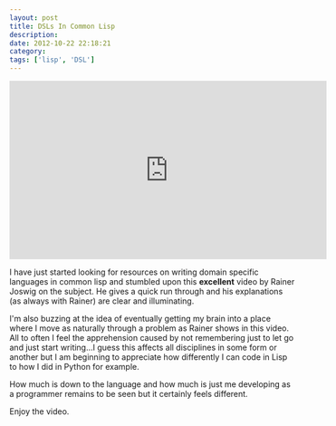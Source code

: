 ```yaml
---
layout: post
title: DSLs In Common Lisp
description:
date: 2012-10-22 22:18:21
category:
tags: ['lisp', 'DSL']
---
```


<iframe width="560" height="315" src="http://www.youtube.com/embed/5FlHq_iiDW0?list=UUBByjlfugSdMHPlf73YbVBA&amp;hl=en_GB" frameborder="0" >  </iframe>

I have just started looking for resources on writing domain specific languages in common lisp and stumbled upon this **excellent** video by Rainer Joswig on the subject. He gives a quick run through and his explanations (as always with Rainer) are clear and illuminating. 

I'm also buzzing at the idea of eventually getting my brain into a place where I move as naturally through a problem as Rainer shows in this video. All to often I feel the apprehension caused by not remembering just to let go and just start writing...I guess this affects all disciplines in some form or another but I am beginning to appreciate how differently I can code in Lisp to how I did in Python for example. 

How much is down to the language and how much is just me developing as a programmer remains to be seen but it certainly feels different.

Enjoy the video.